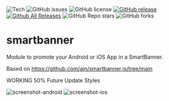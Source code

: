 ![Tech](https://img.shields.io/badge/tech-JavaScript-brightgreen)
![GitHub issues](https://img.shields.io/github/issues/Representaciones-Pedraja/smartbanner)
![GitHub license](https://img.shields.io/badge/license-GNU%20GPL-blue.svg)
[![GitHub release](https://img.shields.io/github/v/release/Representaciones-Pedraja/smartbanner)](https://github.com/Representaciones-Pedraja/smartbanner/releases)
[![Github All Releases](https://img.shields.io/github/downloads/Representaciones-Pedraja/smartbanner/total.svg)](https://github.com/Representaciones-Pedraja/smartbanner/releases)
![GitHub Repo stars](https://img.shields.io/github/stars/Representaciones-Pedraja/smartbanner?style=social)
![GitHub forks](https://img.shields.io/github/forks/Representaciones-Pedraja/smartbanner?style=social)





# smartbanner
Module to promote your Android or iOS App in a SmartBanner.

Based on https://github.com/ain/smartbanner.js/tree/main


WORKING 50% 
Future Update Styles 

![screenshot-android](https://github.com/user-attachments/assets/23b4bf9e-b12d-4a0d-b856-502a06802d18)
![screenshot-ios](https://github.com/user-attachments/assets/4026b9c7-0b1b-47e9-bad9-d20425829c34)


